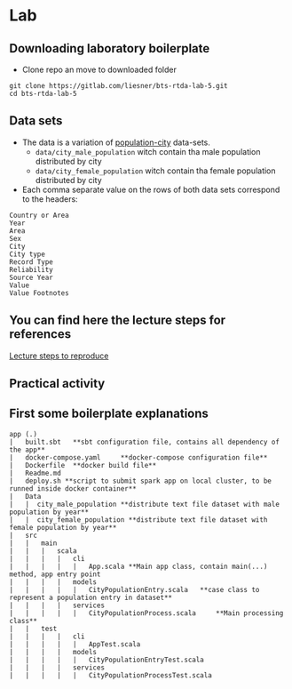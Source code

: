 # Lab

## Downloading laboratory boilerplate

- Clone repo an move to downloaded folder
 
```terminal
git clone https://gitlab.com/liesner/bts-rtda-lab-5.git
cd bts-rtda-lab-5
```

## Data sets

- The data is a variation of  [population-city](https://github.com/datasets/population-city) data-sets.
    - ```data/city_male_population``` witch contain tha male population distributed by city
    - ```data/city_female_population``` witch contain tha female population distributed by city
- Each comma separate value on the rows of both data sets correspond to the headers: 

```terminal
Country or Area
Year
Area
Sex
City
City type
Record Type
Reliability
Source Year
Value
Value Footnotes
```    


## You can find here the lecture steps for references
[Lecture steps to reproduce](docs/conference_steps.md)


## Practical activity

## First some boilerplate explanations

```
app (.)
|   built.sbt   **sbt configuration file, contains all dependency of the app**
|   docker-compose.yaml     **docker-compose configuration file**
|   Dockerfile  **docker build file**
|   Readme.md 
|   deploy.sh **script to submit spark app on local cluster, to be runned inside docker container**
|   Data
|   |  city_male_population **distribute text file dataset with male population by year**
|   |  city_female_population **distribute text file dataset with female population by year**
|   src
|   |   main
|   |   |   scala
|   |   |   |   cli
|   |   |   |   |   App.scala **Main app class, contain main(...) method, app entry point
|   |   |   |   models
|   |   |   |   |   CityPopulationEntry.scala   **case class to represent a population entry in dataset**
|   |   |   |   services
|   |   |   |   |   CityPopulationProcess.scala     **Main processing class**
|   |   test
|   |   |   |   cli
|   |   |   |   |   AppTest.scala
|   |   |   |   models
|   |   |   |   |   CityPopulationEntryTest.scala
|   |   |   |   services
|   |   |   |   |   CityPopulationProcessTest.scala
```

